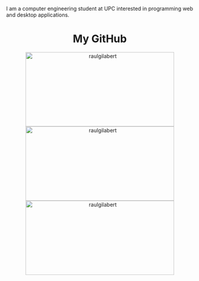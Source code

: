 I am a computer engineering student at UPC interested in programming web and desktop applications.

<h1 align = "center">My GitHub</h1>
<p align = "center">
  <img src="https://github-readme-stats.vercel.app/api?username=raulgilabert&show_icons=true&theme=dark" alt="raulgilabert" height="200" width="400" />
  <img src="https://github-readme-stats.vercel.app/api/top-langs?username=raulgilabert&show_icons=true&locale=en&theme=dark" alt="raulgilabert" height="200" width="400" />

  <img align="center" src="https://github-readme-streak-stats.herokuapp.com/?user=raulgilabert&theme=dark" alt="raulgilabert" height="200" width="400" />
</p>
